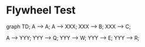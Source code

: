 
# Flywheel Test

<script src="https://cdn.jsdelivr.net/npm/mermaid@8/dist/mermaid.min.js"></script>

<script>
    mermaid.initialize({startOnLoad:true});
</script>


<div class="mermaid">

graph TD;
  A --> A;
  A --> XXX;
  XXX --> B;
  XXX --> C;
  
  A --> YYY;
  YYY --> Q;
  YYY --> W;
  YYY --> E;
  YYY --> R;

</div>
